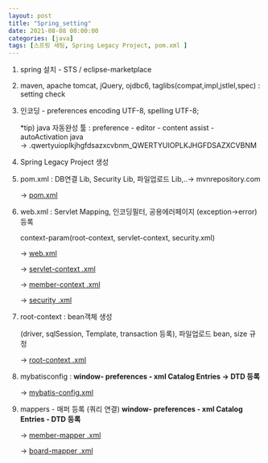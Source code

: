 ```yaml
---
layout: post
title: "Spring_setting"
date: 2021-08-08 00:00:00
categories: [java]
tags: [스프링 세팅, Spring Legacy Project, pom.xml ]
---
```


1. spring 설치 - STS / eclipse-marketplace   

2. maven, apache tomcat, jQuery, ojdbc6, taglibs(compat,impl,jstlel,spec) : setting check   

3. 인코딩 - preferences encoding UTF-8, spelling UTF-8;   

     *tip) java 자동완성 툴 : preference - editor - content assist - autoActivation java    
      →   .qwertyuioplkjhgfdsazxcvbnm_QWERTYUIOPLKJHGFDSAZXCVBNM   

4. Spring Legacy Project 생성   

5. pom.xml :  DB연결 Lib, Security Lib, 파일업로드 Lib,..→ mvnrepository.com   

     → [pom.xml](https://www.notion.so/pom-xml-a191b4a728d34f5fa7e5a24cd2df79c9)   

6. web.xml : Servlet Mapping,  인코딩필터,  공용에러페이지 (exception→error) 등록   

    context-param(root-context, servlet-context, security.xml)   

     → [web.xml](https://www.notion.so/web-xml-59c9333ac9eb4cacba6ee4a0affd63a8)   

     → [servlet-context .xml](https://www.notion.so/servlet-context-xml-508046453883402b9416f616c74f23e1)    

     → [member-context .xml](https://www.notion.so/member-context-xml-4f95d1193dbc4b61b1641f3e119823c0)    

     → [security .xml](https://www.notion.so/security-xml-0ecd6514dc74436180900ea001f33c75)       



7. root-context : bean객체 생성   

    (driver, sqlSession, Template, transaction 등록), 파일업로드 bean, size 규정   

     → [root-context .xml](https://www.notion.so/root-context-xml-e2ab691eeb0a43afb45050db1c12f654)   

8. mybatisconfig :  **window- preferences - xml Catalog Entries -> DTD 등록**   

     → [mybatis-config.xml](https://www.notion.so/mybatis-config-xml-0b9cc33cc77943ba89fc18b8a9933e86)   

9. mappers - 매퍼 등록 (쿼리 연결)  **window- preferences - xml Catalog Entries - DTD 등록**      
   

     → [member-mapper .xml](https://www.notion.so/member-mapper-xml-e072c396108844159cb84dd071e40289)    

     → [board-mapper .xml](https://www.notion.so/board-mapper-xml-48967d2e4dcb46e3a26b221e2cf6f977)   


